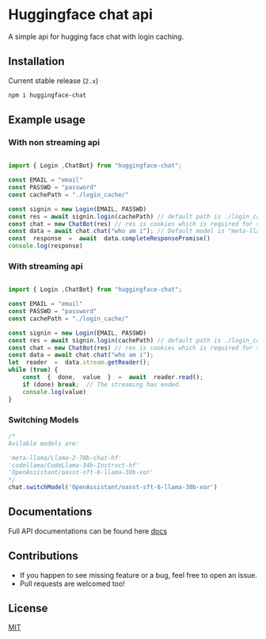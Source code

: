 
# Huggingface chat api 
A simple api for hugging face chat with login caching.

## Installation

Current stable release (`2.x`) 

```sh
npm i huggingface-chat
``` 

## Example usage 

###  With non streaming api 

```js

import { Login ,ChatBot} from "huggingface-chat";

const EMAIL = "email"
const PASSWD = "password"
const cachePath = "./login_cache/"

const signin = new Login(EMAIL, PASSWD)
const res = await signin.login(cachePath) // default path is ./login_cache/
const chat = new ChatBot(res) // res is cookies which is required for subsequent aip calls
const data = await chat.chat("who am i"); // Default model is "meta-llama/Llama-2-70b-chat-hf"
const  response  =  await  data.completeResponsePromise()
console.log(response)
```


###  With streaming api 

```js

import { Login ,ChatBot} from "huggingface-chat";

const EMAIL = "email"
const PASSWD = "password"
const cachePath = "./login_cache/"

const signin = new Login(EMAIL, PASSWD)
const res = await signin.login(cachePath) // default path is ./login_cache/
const chat = new ChatBot(res) // res is cookies which is required for subsequent aip calls
const data = await chat.chat("who am i"); 
let  reader  =  data.stream.getReader();
while (true) {
	const  {  done,  value  }  =  await  reader.read();
	if (done) break;  // The streaming has ended.
	console.log(value)
}
```

### Switching Models

```js
/*
Avilable models are:

'meta-llama/Llama-2-70b-chat-hf'
'codellama/CodeLlama-34b-Instruct-hf'
'OpenAssistant/oasst-sft-6-llama-30b-xor'
*/
chat.switchModel('OpenAssistant/oasst-sft-6-llama-30b-xor') 

```

## Documentations

Full API documentations can be found here [docs](./docs/doc.md)

## Contributions

- If you happen to see missing feature or a bug, feel free to open an issue.
- Pull requests are welcomed too!

## License

[MIT](LICENSE.md)
